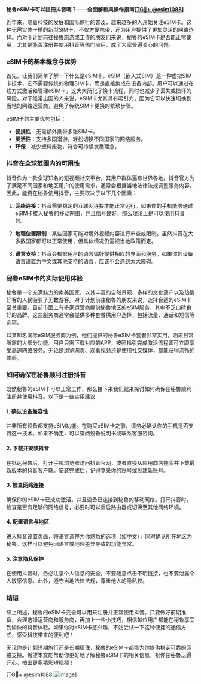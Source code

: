 **秘魯eSIM卡可以註冊抖音嗎？——全面解析與操作指南[[TG💪+ @esim1088](https://t.me/s/esim1088)]**

近年来，随着科技的发展和国际旅行的普及，越来越多的人开始关注eSIM卡。这种无需实体卡槽的新型SIM卡，不仅方便携带，还为用户提供了更加灵活的网络选择。而对于计划前往秘魯旅游或工作的朋友们来说，秘魯的eSIM卡是否能正常使用，尤其是能否注册并使用抖音等热门应用，成了大家普遍关心的问题。

### eSIM卡的基本概念与优势

首先，让我们简单了解一下什么是eSIM卡。eSIM（嵌入式SIM）是一种虚拟SIM卡技术，它不需要传统的物理SIM卡，而是直接集成在设备内部。用户可以通过在线方式激活和管理eSIM卡，这大大简化了换卡流程，同时也减少了丢失或损坏的风险。对于经常出国的人来说，eSIM卡尤其具有吸引力，因为它可以快速切换到当地的网络运营商，避免了传统SIM卡更换的繁琐步骤。

eSIM卡的主要优势包括：

- **便携性**：无需额外携带多张SIM卡。
- **灵活性**：支持多国漫游，轻松切换不同国家的网络服务。
- **环保**：减少塑料废物，符合可持续发展理念。

### 抖音在全球范围内的可用性

抖音作为一款全球知名的短视频社交平台，其用户群体遍布世界各地。抖音官方为了满足不同国家和地区用户的使用需求，通常会根据当地法律法规调整服务内容。因此，能否在秘魯使用抖音，主要取决于以下几个因素：

1. **网络连接**：抖音需要稳定的互联网连接才能正常运行。如果你的手机能够通过eSIM卡接入秘魯的移动网络，并且信号良好，那么理论上是可以使用抖音的。
   
2. **地理位置限制**：某些国家可能对境外视频内容进行审查或限制。虽然抖音在大多数国家都可以正常使用，但具体情况仍需视当地政策而定。

3. **语言支持**：抖音会根据用户的语言偏好提供相应的界面和服务。如果你的设备语言设置为中文或其他支持的语言，应该不会遇到太大障碍。

### 秘魯eSIM卡的实际使用体验

秘魯是一个充满魅力的南美国家，以其丰富的自然景观、多样的文化遗产以及热情好客的人民吸引了无数游客。对于计划前往秘魯的朋友来说，选择合适的eSIM卡至关重要。目前市面上有多家运营商提供秘魯地区的eSIM服务，其中不乏口碑良好的品牌。这些服务商通常会提供多种套餐供用户选择，包括流量、通话和短信等选项。

以某知名国际eSIM服务商为例，他们提供的秘魯eSIM卡套餐非常实用，涵盖日常所需的大部分功能。用户只需下载对应的APP，按照指引完成激活流程即可立即享受高速网络服务。无论是浏览网页、观看视频还是使用社交媒体，都能获得流畅的体验。

### 如何确保在秘魯顺利注册抖音

既然秘魯的eSIM卡可以正常工作，那么接下来我们就来探讨如何确保在秘魯顺利注册并使用抖音。以下是一些实用建议：

#### 1. 确认设备兼容性
并非所有设备都支持eSIM功能。在购买eSIM卡之前，请务必确认你的手机是否支持这一技术。如果不确定，可以查阅设备说明书或联系客服咨询。

#### 2. 下载并安装抖音
在抵达秘魯后，打开手机浏览器访问抖音官网，或者直接从应用商店搜索并下载最新版本的抖音客户端。安装完成后，记得登录你的账号或创建新账号。

#### 3. 检查网络连接
确保你的eSIM卡已成功激活，并且设备已连接到秘魯的移动网络。打开抖音时，检查是否有足够的网络信号，必要时可以重启路由器或切换至其他网络环境。

#### 4. 配置语言与地区
进入抖音设置页面，将语言调整为你熟悉的选项（如中文），同时确认所在地区为秘魯。这样可以避免因语言或地理差异导致的功能异常。

#### 5. 注意隐私保护
在使用抖音时，务必注意个人信息的安全。不要随意点击不明链接，也不要泄露个人敏感信息。此外，遵守当地法律法规，尊重他人的隐私权。

### 结语

综上所述，秘魯的eSIM卡完全可以用来注册并正常使用抖音。只要做好前期准备，合理选择运营商和服务商，再加上一些小技巧，相信每位用户都能在秘魯享受到愉快的抖音体验。如果你对eSIM卡感兴趣，不妨尝试一下这种便捷的通信方式，感受科技带来的便利吧！

无论你是计划短期旅行还是长期居住，秘魯的eSIM卡都能为你提供稳定可靠的网络支持。希望本文能帮助你更好地了解秘魯eSIM卡的相关信息，祝你在秘魯玩得开心，拍出更多精彩短视频！

[[TG💪+ @esim1088](https://t.me/s/esim1088) ![Image](https://i.postimg.cc/4NQfJmqS/Snipaste-2025-05-13-00-14-12.png)]